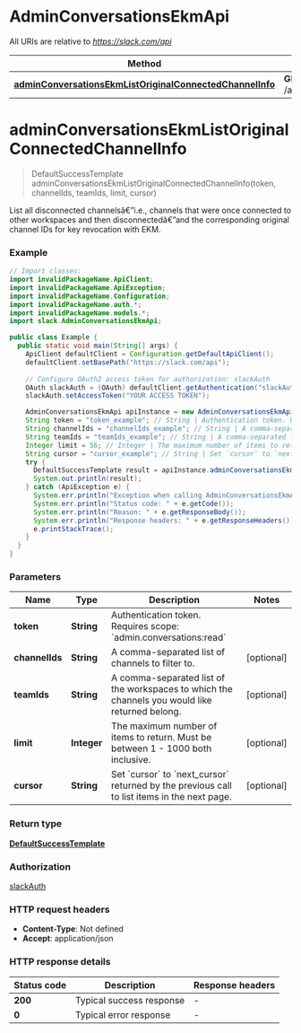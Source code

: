 # AdminConversationsEkmApi

All URIs are relative to *https://slack.com/api*

| Method | HTTP request | Description |
|------------- | ------------- | -------------|
| [**adminConversationsEkmListOriginalConnectedChannelInfo**](AdminConversationsEkmApi.md#adminConversationsEkmListOriginalConnectedChannelInfo) | **GET** /admin.conversations.ekm.listOriginalConnectedChannelInfo |  |


<a name="adminConversationsEkmListOriginalConnectedChannelInfo"></a>
# **adminConversationsEkmListOriginalConnectedChannelInfo**
> DefaultSuccessTemplate adminConversationsEkmListOriginalConnectedChannelInfo(token, channelIds, teamIds, limit, cursor)



List all disconnected channelsâ€”i.e., channels that were once connected to other workspaces and then disconnectedâ€”and the corresponding original channel IDs for key revocation with EKM.

### Example
```java
// Import classes:
import invalidPackageName.ApiClient;
import invalidPackageName.ApiException;
import invalidPackageName.Configuration;
import invalidPackageName.auth.*;
import invalidPackageName.models.*;
import slack.AdminConversationsEkmApi;

public class Example {
  public static void main(String[] args) {
    ApiClient defaultClient = Configuration.getDefaultApiClient();
    defaultClient.setBasePath("https://slack.com/api");
    
    // Configure OAuth2 access token for authorization: slackAuth
    OAuth slackAuth = (OAuth) defaultClient.getAuthentication("slackAuth");
    slackAuth.setAccessToken("YOUR ACCESS TOKEN");

    AdminConversationsEkmApi apiInstance = new AdminConversationsEkmApi(defaultClient);
    String token = "token_example"; // String | Authentication token. Requires scope: `admin.conversations:read`
    String channelIds = "channelIds_example"; // String | A comma-separated list of channels to filter to.
    String teamIds = "teamIds_example"; // String | A comma-separated list of the workspaces to which the channels you would like returned belong.
    Integer limit = 56; // Integer | The maximum number of items to return. Must be between 1 - 1000 both inclusive.
    String cursor = "cursor_example"; // String | Set `cursor` to `next_cursor` returned by the previous call to list items in the next page.
    try {
      DefaultSuccessTemplate result = apiInstance.adminConversationsEkmListOriginalConnectedChannelInfo(token, channelIds, teamIds, limit, cursor);
      System.out.println(result);
    } catch (ApiException e) {
      System.err.println("Exception when calling AdminConversationsEkmApi#adminConversationsEkmListOriginalConnectedChannelInfo");
      System.err.println("Status code: " + e.getCode());
      System.err.println("Reason: " + e.getResponseBody());
      System.err.println("Response headers: " + e.getResponseHeaders());
      e.printStackTrace();
    }
  }
}
```

### Parameters

| Name | Type | Description  | Notes |
|------------- | ------------- | ------------- | -------------|
| **token** | **String**| Authentication token. Requires scope: &#x60;admin.conversations:read&#x60; | |
| **channelIds** | **String**| A comma-separated list of channels to filter to. | [optional] |
| **teamIds** | **String**| A comma-separated list of the workspaces to which the channels you would like returned belong. | [optional] |
| **limit** | **Integer**| The maximum number of items to return. Must be between 1 - 1000 both inclusive. | [optional] |
| **cursor** | **String**| Set &#x60;cursor&#x60; to &#x60;next_cursor&#x60; returned by the previous call to list items in the next page. | [optional] |

### Return type

[**DefaultSuccessTemplate**](DefaultSuccessTemplate.md)

### Authorization

[slackAuth](../README.md#slackAuth)

### HTTP request headers

 - **Content-Type**: Not defined
 - **Accept**: application/json

### HTTP response details
| Status code | Description | Response headers |
|-------------|-------------|------------------|
| **200** | Typical success response |  -  |
| **0** | Typical error response |  -  |

